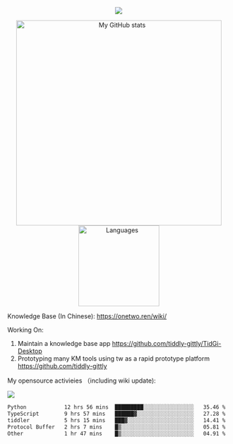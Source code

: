 <a href="https://github.com/linonetwo">
    <p align="center">
        <img src="https://github-profile-trophy.vercel.app/?username=linonetwo&column=7&theme=onedark"/>
    </p>
</a>
<a align="center" href="https://github.com/linonetwo">
  <p align="center">
    <img src="https://github-readme-stats.vercel.app/api?username=linonetwo&show_icons=true&count_private=true" alt="My GitHub stats" width="465"/>
    <img src="https://github-readme-stats.vercel.app/api/top-langs/?username=linonetwo&layout=compact&langs_count=10" alt="Languages" height="183">
  </p>
</a>

Knowledge Base (In Chinese): https://onetwo.ren/wiki/

Working On: 

1. Maintain a knowledge base app https://github.com/tiddly-gittly/TidGi-Desktop
1. Prototyping many KM tools using tw as a rapid prototype platform https://github.com/tiddly-gittly

My opensource activieies （including wiki update):

![](https://visitor-badge.glitch.me/badge?page_id=linonetwo.linonetwo)

<!--START_SECTION:waka-->

```txt
Python            12 hrs 56 mins  █████████░░░░░░░░░░░░░░░░   35.46 %
TypeScript        9 hrs 57 mins   ██████▓░░░░░░░░░░░░░░░░░░   27.28 %
tiddler           5 hrs 15 mins   ███▓░░░░░░░░░░░░░░░░░░░░░   14.41 %
Protocol Buffer   2 hrs 7 mins    █▒░░░░░░░░░░░░░░░░░░░░░░░   05.81 %
Other             1 hr 47 mins    █▒░░░░░░░░░░░░░░░░░░░░░░░   04.91 %
```

<!--END_SECTION:waka-->

